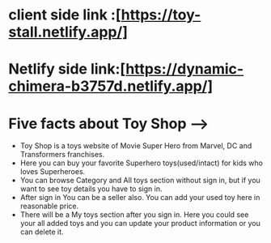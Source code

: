 # client side link :[https://toy-stall.netlify.app/]
# Netlify side link:[https://dynamic-chimera-b3757d.netlify.app/]
# Five facts about Toy Shop -->
- Toy Shop is a toys website of Movie Super Hero from Marvel, DC and Transformers franchises.
- Here you can buy your favorite Superhero toys(used/intact) for kids who loves Superheroes.
- You can browse Category and All toys section without sign in, but if you want to see toy details you have to sign in.
- After sign in You can be a seller also. You can add your used toy here in reasonable price.
- There will be a My toys section after you sign in. Here you could see your all added toys and you can update your product information or you can delete it.
